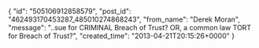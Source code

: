  {
   "id": "505106912858579",
   "post_id": "462493170453287_485010274868243",
   "from_name": "Derek Moran",
   "message": "..sue for CRIMINAL Breach of Trust? OR, a common law TORT for Breach of Trust?",
   "created_time": "2013-04-21T20:15:26+0000"
 }
